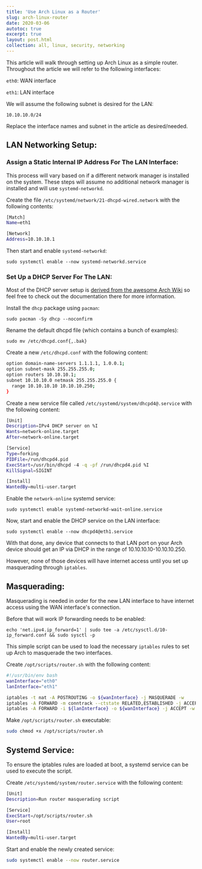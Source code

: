 ```yaml
---
title: 'Use Arch Linux as a Router'
slug: arch-linux-router
date: 2020-03-06
autotoc: true
excerpt: true
layout: post.html
collection: all, linux, security, networking
---
```


This article will walk through setting up Arch Linux as a simple router. Throughout the article we will refer to the following interfaces:

`eth0`: WAN interface

`eth1`: LAN interface

We will assume the following subnet is desired for the LAN:

`10.10.10.0/24`


Replace the interface names and subnet in the article as desired/needed.

## LAN Networking Setup:

### Assign a Static Internal IP Address For The LAN Interface:

This process will vary based on if a different network manager is installed on the system. These steps will assume no additional network manager is installed and will use `systemd-networkd`.

Create the file `/etc/systemd/network/21-dhcpd-wired.network` with the following contents:

```bash
[Match]
Name=eth1

[Network]
Address=10.10.10.1
```


Then start and enable `systemd-networkd`:

`sudo systemctl enable --now systemd-networkd.service`


### Set Up a DHCP Server For The LAN: 

Most of the DHCP server setup is [derived from the awesome Arch Wiki](https://wiki.archlinux.org/index.php/dhcpd#Configuration) so feel free to check out the documentation there for more information.

Install the `dhcp` package using `pacman`:

`sudo pacman -Sy dhcp --noconfirm`

Rename the default dhcpd file (which contains a bunch of examples):

`sudo mv /etc/dhcpd.conf{,.bak}`


Create a new `/etc/dhcpd.conf` with the following content:

```bash
option domain-name-servers 1.1.1.1, 1.0.0.1;
option subnet-mask 255.255.255.0;
option routers 10.10.10.1;
subnet 10.10.10.0 netmask 255.255.255.0 {
  range 10.10.10.10 10.10.10.250;
}
```

Create a new service file called `/etc/systemd/system/dhcpd4@.service` with the following content:

```bash
[Unit]
Description=IPv4 DHCP server on %I
Wants=network-online.target
After=network-online.target

[Service]
Type=forking
PIDFile=/run/dhcpd4.pid
ExecStart=/usr/bin/dhcpd -4 -q -pf /run/dhcpd4.pid %I
KillSignal=SIGINT

[Install]
WantedBy=multi-user.target
```

Enable the `network-online` systemd service:

`sudo systemctl enable systemd-networkd-wait-online.service`

Now, start and enable the DHCP service on the LAN interface:

`sudo systemctl enable --now dhcpd4@eth1.service`


With that done, any device that connects to that LAN port on your Arch device should get an IP via DHCP in the range of 10.10.10.10-10.10.10.250.

However, none of those devices will have internet access until you set up masquerading through `iptables`.


## Masquerading:

Masquerading is needed in order for the new LAN interface to have internet access using the WAN interface's connection.

Before that will work IP forwarding needs to be enabled:

`echo 'net.ipv4.ip_forward=1' | sudo tee -a /etc/sysctl.d/10-ip_forward.conf && sudo sysctl -p`

This simple script can be used to load the necessary `iptables` rules to set up Arch to masquerade the two interfaces.

Create `/opt/scripts/router.sh` with the following content:

```bash
#!/usr/bin/env bash
wanInterface="eth0"
lanInterface="eth1"

iptables -t nat -A POSTROUTING -o ${wanInterface} -j MASQUERADE -w
iptables -A FORWARD -m conntrack --ctstate RELATED,ESTABLISHED -j ACCEPT -w
iptables -A FORWARD -i ${lanInterface} -o ${wanInterface} -j ACCEPT -w
```

Make `/opt/scripts/router.sh` executable:

```bash
sudo chmod +x /opt/scripts/router.sh
```


## Systemd Service:

To ensure the iptables rules are loaded at boot, a systemd service can be used to execute the script.


Create `/etc/systemd/system/router.service` with the following content:

```bash
[Unit]
Description=Run router masquerading script

[Service]
ExecStart=/opt/scripts/router.sh
User=root

[Install]
WantedBy=multi-user.target
```

Start and enable the newly created service:

```bash
sudo systemctl enable --now router.service
```

